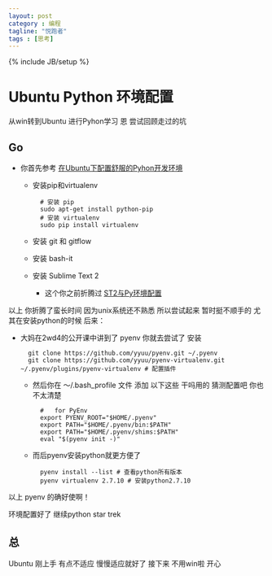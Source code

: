 ```yaml
---
layout: post
category : 编程
tagline: "悦跑者"
tags : [思考]
---
```

{% include JB/setup %}

# Ubuntu Python 环境配置

从win转到Ubuntu 进行Pyhon学习 恩 尝试回顾走过的坑

## Go 

- 你首先参考 [在Ubuntu下配置舒服的Pyhon开发环境](http://xiaocong.github.io/blog/2013/06/18/customize-python-dev-environment-on-ubuntu/) 
	- 安装pip和virtualenv

			# 安装 pip
			sudo apt-get install python-pip
			# 安装 virtualenv
			sudo pip install virtualenv

	- 安装 git 和 gitflow
	- 安装 bash-it
	- 安装 Sublime Text 2
		- 这个你之前折腾过 [ST2与Py环境配置](https://jeremiahzhang.gitbooks.io/omooc2py/content/0MOOC/SubPy.html) 

以上 你折腾了蛮长时间 因为unix系统还不熟悉 所以尝试起来 暂时挺不顺手的 尤其在安装python的时候 后来：

- 大妈在2wd4的公开课中讲到了 pyenv 你就去尝试了 安装

		git clone https://github.com/yyuu/pyenv.git ~/.pyenv
		git clone https://github.com/yyuu/pyenv-virtualenv.git ~/.pyenv/plugins/pyenv-virtualenv # 配置插件
	- 然后你在 ～/.bash_profile 文件 添加 以下这些 干吗用的 猜测配置吧 你也不太清楚

			#   for PyEnv
			export PYENV_ROOT="$HOME/.pyenv"
			export PATH="$HOME/.pyenv/bin:$PATH"
			export PATH="$HOME/.pyenv/shims:$PATH"
			eval "$(pyenv init -)"

	- 而后pyenv安装python就更方便了
		
			pyenv install --list # 查看python所有版本
			pyenv virtualenv 2.7.10 # 安装python2.7.10

以上 pyenv 的确好使啊！

环境配置好了 继续python star trek

## 总

Ubuntu 刚上手 有点不适应 慢慢适应就好了 接下来 不用win啦 开心


















		